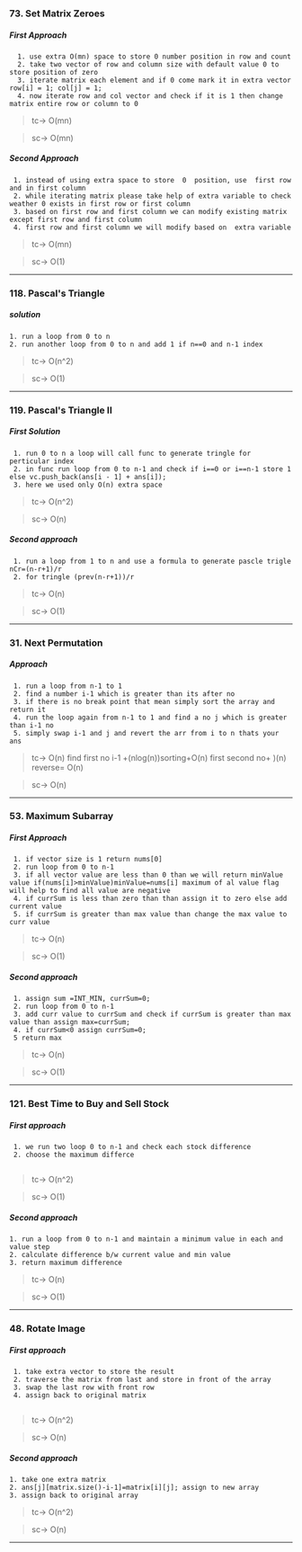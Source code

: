 ### 73. Set Matrix Zeroes
 ##### First Approach
 
 ````
   1. use extra O(mn) space to store 0 number position in row and count
   2. take two vector of row and column size with default value 0 to store position of zero
   3. iterate matrix each element and if 0 come mark it in extra vector row[i] = 1; col[j] = 1;
   4. now iterate row and col vector and check if it is 1 then change matrix entire row or column to 0
   ````
   
> tc-> O(mn)

> sc-> O(mn)

 ##### Second Approach
 
 ````
  1. instead of using extra space to store  0  position, use  first row and in first column
  2. while iterating matrix please take help of extra variable to check weather 0 exists in first row or first column
  3. based on first row and first column we can modify existing matrix except first row and first column
  4. first row and first column we will modify based on  extra variable
````

> tc-> O(mn)

> sc-> O(1)

----------------------------------------------------------------------------------------------
### 118. Pascal's Triangle
 ##### solution
 
  ````
  1. run a loop from 0 to n
  2. run another loop from 0 to n and add 1 if n==0 and n-1 index
  
  ````
  
 >  tc-> O(n^2)
  
 > sc-> O(1)
  -------------------------------------------------------------------------------------------
  ### 119. Pascal's Triangle II
   ##### First Solution
   
   ````
    1. run 0 to n a loop will call func to generate tringle for perticular index
    2. in func run loop from 0 to n-1 and check if i==0 or i==n-1 store 1 else vc.push_back(ans[i - 1] + ans[i]);
    3. here we used only O(n) extra space
   ````
    
 >   tc-> O(n^2)
    
 >   sc-> O(n)
  
   ##### Second approach
   
   ````
    1. run a loop from 1 to n and use a formula to generate pascle trigle nCr=(n-r+1)/r
    2. for tringle (prev(n-r+1))/r
   ````
  
>  tc-> O(n)
  
>  sc-> O(1)
  
  --------------------------------------------------------------------------------------------------------
  
  ### 31. Next Permutation
   ##### Approach
   
   ````
    1. run a loop from n-1 to 1
    2. find a number i-1 which is greater than its after no
    3. if there is no break point that mean simply sort the array and return it
    4. run the loop again from n-1 to 1 and find a no j which is greater than i-1 no
    5. simply swap i-1 and j and revert the arr from i to n thats your ans
   ````
    
  > tc-> O(n) find first no i-1 +(nlog(n))sorting+O(n) first second no+ )(n) reverse= O(n)
    
  > sc-> O(n)
    
 -----------------------------------------------------------------------------------------------------
    
  ### 53. Maximum Subarray
   ##### First Approach
   
   ````
    1. if vector size is 1 return nums[0]
    2. run loop from 0 to n-1
    3. if all vector value are less than 0 than we will return minValue value if(nums[i]>minValue)minValue=nums[i] maximum of al value flag will help to find all value are negative
    4. if currSum is less than zero than than assign it to zero else add current value
    5. if currSum is greater than max value than change the max value to curr value
   ````
    
  > tc-> O(n)
    
  > sc-> O(1)
  
##### Second approach
````
 1. assign sum =INT_MIN, currSum=0;
 2. run loop from 0 to n-1
 3. add curr value to currSum and check if currSum is greater than max value than assign max=currSum;
 4. if currSum<0 assign currSum=0;
 5 return max
 ````
 
 > tc-> O(n)
 
 > sc-> O(1)
 
 ------------------------------------------------------------------------------------------------------
### 121. Best Time to Buy and Sell Stock
 ##### First approach
 ````
  1. we run two loop 0 to n-1 and check each stock difference
  2. choose the maximum differce
  
 ````
 
 >  tc-> O(n^2)
  
 >  sc-> O(1)
 
 ##### Second approach
 
  ````
  1. run a loop from 0 to n-1 and maintain a minimum value in each and value step
  2. calculate difference b/w current value and min value
  3. return maximum difference
  ````
  
>  tc-> O(n)
  
>  sc-> O(1)
  
 ---------------------------------------------------------
  ### 48. Rotate Image
   ##### First approach
   
   ````  
    1. take extra vector to store the result
    2. traverse the matrix from last and store in front of the array
    3. swap the last row with front row
    4. assign back to original matrix
    
   ````
    
 > tc-> O(n^2)
    
 > sc-> O(n)
    
  ##### Second approach
   
   ````
   1. take one extra matrix
   2. ans[j][matrix.size()-i-1]=matrix[i][j]; assign to new array
   3. assign back to original array
   
   ````
   
 >  tc-> O(n^2)
    
 >  sc-> O(n)
    
----------------------------------------------------------------------------------------------------------------------    
    
    
    
    
    
    
    
    
  
  

